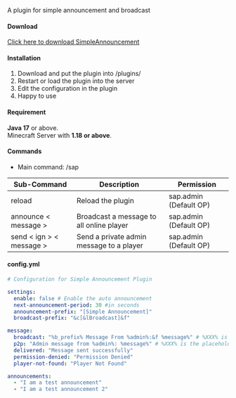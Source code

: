 A plugin for simple announcement and broadcast

#### Download
[Click here to download SimpleAnnouncement](http://res.hypernology.com/mcplugins/SimpleAnnouncement-Beta1.0.jar)

#### Installation
1. Download and put the plugin into /plugins/
2. Restart or load the plugin into the server
3. Edit the configuration in the plugin
4. Happy to use

#### Requirement
**Java 17** or above.<br>
Minecraft Server with **1.18 or above**.

#### Commands
* Main command: /sap

| Sub-Command              | Description                              | Permission             |
|--------------------------|------------------------------------------|------------------------|
| reload                   | Reload the plugin                        | sap.admin (Default OP) |
| announce < message >     | Broadcast a message to all online player | sap.admin (Default OP) |
| send < ign > < message > | Send a private admin message to a player | sap.admin (Default OP) |


#### config.yml
```yml
# Configuration for Simple Announcement Plugin

settings:
  enable: false # Enable the auto announcement
  next-announcement-period: 30 #in seconds
  announcement-prefix: "[Simple Announcement]"
  broadcast-prefix: "&c[&lBroadcast]&f"

message:
  broadcast: "%b_prefix% Message From %admin%:&f %message%" # %XXX% is the placeholders. Don't change.
  p2p: "Admin message from %admin%: %message%" # %XXX% is the placeholders. Don't change.
  delivered: "Message sent successfully"
  permission-denied: "Permission Denied"
  player-not-found: "Player Not Found"

announcements:
  - "I am a test announcement"
  - "I am a test announcement 2"

```